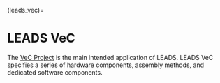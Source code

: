 (leads_vec)=
# LEADS VeC

The [VeC Project](https://www.villanovacollege.org/giving/vec-project) is the main intended application of LEADS. LEADS VeC specifies a series of hardware components, assembly methods, and dedicated software components.